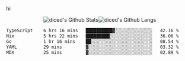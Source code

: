 hi

<div align="center">
  <img align="center" style="padding:0" src="https://github-readme-stats-dzcp99cze-dicedtomatos-projects.vercel.app/api?username=diced&show_icons=true&count_private=true&include_all_commits=true&hide=contribs&custom_title=GitHub%20Stats&theme=transparent&hide_border=true" alt="diced's Github Stats"><img align="center" style="padding:0" src="https://github-readme-stats-dzcp99cze-dicedtomatos-projects.vercel.app/api/top-langs/?username=diced&layout=compact&hide_border=true&theme=transparent" alt="diced's Github Langs">
</div>

<!--START_SECTION:waka-->

```txt
TypeScript    6 hrs 16 mins   ██████████▓░░░░░░░░░░░░░░   42.16 %
Nix           5 hrs 22 mins   █████████░░░░░░░░░░░░░░░░   36.06 %
Go            1 hr 16 mins    ██░░░░░░░░░░░░░░░░░░░░░░░   08.54 %
YAML          29 mins         ▓░░░░░░░░░░░░░░░░░░░░░░░░   03.32 %
MDX           25 mins         ▓░░░░░░░░░░░░░░░░░░░░░░░░   02.89 %
```

<!--END_SECTION:waka-->
